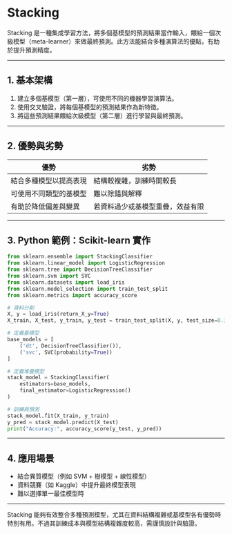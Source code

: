 # Stacking

Stacking 是一種集成學習方法，將多個基模型的預測結果當作輸入，餵給一個次級模型（meta-learner）來做最終預測。此方法能結合多種演算法的優點，有助於提升預測精度。

---

## 1. 基本架構

1. 建立多個基模型（第一層），可使用不同的機器學習演算法。
2. 使用交叉驗證，將每個基模型的預測結果作為新特徵。
3. 將這些預測結果餵給次級模型（第二層）進行學習與最終預測。

---

## 2. 優勢與劣勢

| 優勢          | 劣勢               |
| ----------- | ---------------- |
| 結合多種模型以提高表現 | 結構較複雜，訓練時間較長     |
| 可使用不同類型的基模型 | 難以除錯與解釋          |
| 有助於降低偏差與變異  | 若資料過少或基模型重疊，效益有限 |

---

## 3. Python 範例：Scikit-learn 實作

```python
from sklearn.ensemble import StackingClassifier
from sklearn.linear_model import LogisticRegression
from sklearn.tree import DecisionTreeClassifier
from sklearn.svm import SVC
from sklearn.datasets import load_iris
from sklearn.model_selection import train_test_split
from sklearn.metrics import accuracy_score

# 資料分割
X, y = load_iris(return_X_y=True)
X_train, X_test, y_train, y_test = train_test_split(X, y, test_size=0.3, random_state=42)

# 定義基模型
base_models = [
    ('dt', DecisionTreeClassifier()),
    ('svc', SVC(probability=True))
]

# 定義堆疊模型
stack_model = StackingClassifier(
    estimators=base_models,
    final_estimator=LogisticRegression()
)

# 訓練與預測
stack_model.fit(X_train, y_train)
y_pred = stack_model.predict(X_test)
print("Accuracy:", accuracy_score(y_test, y_pred))
```

---

## 4. 應用場景

* 結合異質模型（例如 SVM + 樹模型 + 線性模型）
* 資料競賽（如 Kaggle）中提升最終模型表現
* 難以選擇單一最佳模型時

---

Stacking 能夠有效整合多種預測模型，尤其在資料結構複雜或基模型各有優勢時特別有用。不過其訓練成本與模型結構複雜度較高，需謹慎設計與驗證。
